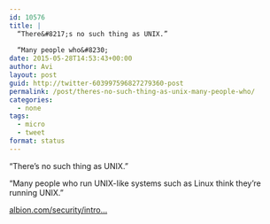 ```yaml
---
id: 10576
title: |
  “There&#8217;s no such thing as UNIX.”
  
  “Many people who&#8230;
date: 2015-05-28T14:53:43+00:00
author: Avi
layout: post
guid: http://twitter-603997596827279360-post
permalink: /post/theres-no-such-thing-as-unix-many-people-who/
categories:
  - none
tags:
  - micro
  - tweet
format: status
---
```

“There&#8217;s no such thing as UNIX.”

“Many people who run UNIX-like systems such as Linux think they&#8217;re running UNIX.”

[albion.com/security/intro…](http://www.albion.com/security/intro-1.html)